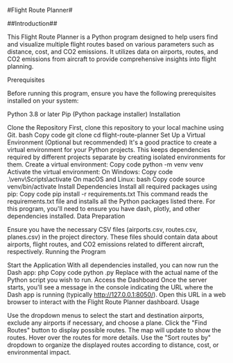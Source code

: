 #Flight Route Planner#

##Introduction##

This Flight Route Planner is a Python program designed to help users find and visualize multiple flight routes based on various parameters such as distance, cost, and CO2 emissions. It utilizes data on airports, routes, and CO2 emissions from aircraft to provide comprehensive insights into flight planning.

Prerequisites

Before running this program, ensure you have the following prerequisites installed on your system:

Python 3.8 or later
Pip (Python package installer)
Installation

Clone the Repository
First, clone this repository to your local machine using Git.
bash
Copy code
git clone <repository-url>
cd flight-route-planner
Set Up a Virtual Environment (Optional but recommended)
It's a good practice to create a virtual environment for your Python projects. This keeps dependencies required by different projects separate by creating isolated environments for them.
Create a virtual environment:
Copy code
python -m venv venv
Activate the virtual environment:
On Windows:
Copy code
.\venv\Scripts\activate
On macOS and Linux:
bash
Copy code
source venv/bin/activate
Install Dependencies
Install all required packages using pip:
Copy code
pip install -r requirements.txt
This command reads the requirements.txt file and installs all the Python packages listed there. For this program, you'll need to ensure you have dash, plotly, and other dependencies installed.
Data Preparation

Ensure you have the necessary CSV files (airports.csv, routes.csv, planes.csv) in the project directory. These files should contain data about airports, flight routes, and CO2 emissions related to different aircraft, respectively.
Running the Program

Start the Application
With all dependencies installed, you can now run the Dash app:
php
Copy code
python <name-of-the-python-file>.py
Replace <name-of-the-python-file> with the actual name of the Python script you wish to run.
Access the Dashboard
Once the server starts, you'll see a message in the console indicating the URL where the Dash app is running (typically http://127.0.0.1:8050/). Open this URL in a web browser to interact with the Flight Route Planner dashboard.
Usage

Use the dropdown menus to select the start and destination airports, exclude any airports if necessary, and choose a plane.
Click the "Find Routes" button to display possible routes.
The map will update to show the routes. Hover over the routes for more details.
Use the "Sort routes by" dropdown to organize the displayed routes according to distance, cost, or environmental impact.
